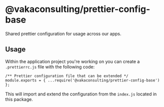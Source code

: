 # @vakaconsulting/prettier-config-base

Shared prettier configuration for usage across our apps.

## Usage

Within the application project you're working on you can create a `.prettierrc.js` file with the following code:

```
/** Prettier configuration file that can be extended */
module.exports = { ...require('@vakaconsulting/prettier-config-base') };
```

This will import and extend the configuration from the `index.js` located in this package.

